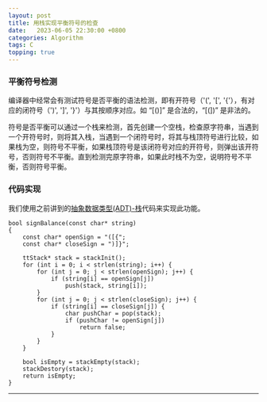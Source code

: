 ```yaml
---
layout: post
title: 用栈实现平衡符号的检查
date:   2023-06-05 22:30:00 +0800　
categories: Algorithm
tags: C
topping: true
---
```


### 平衡符号检测

编译器中经常会有测试符号是否平衡的语法检测，即有开符号（'(', '[', '{'），有对应的闭符号（')', ']', '}'）与其按顺序对应。如 “[()]” 是合法的，“[(])” 是非法的。  

符号是否平衡可以通过一个栈来检测，首先创建一个空栈，检查原字符串，当遇到一个开符号时，则将其入栈，当遇到一个闭符号时，将其与栈顶符号进行比较，如果栈为空，则符号不平衡，如果栈顶符号是该闭符号对应的开符号，则弹出该开符号，否则符号不平衡。直到检测完原字符串，如果此时栈不为空，说明符号不平衡，否则符号平衡。  

### 代码实现

我们使用之前讲到的[抽象数据类型(ADT)-栈]({{site.baseurl}}/2023/06/04/Stack/)代码来实现此功能。  

```
bool signBalance(const char* string)
{
    const char* openSign = "([{";
    const char* closeSign = ")]}";

    ttStack* stack = stackInit();
    for (int i = 0; i < strlen(string); i++) {
        for (int j = 0; j < strlen(openSign); j++) {
            if (string[i] == openSign[j]) 
                push(stack, string[i]);
        }
        for (int j = 0; j < strlen(closeSign); j++) {
            if (string[i] == closeSign[j]) {
                char pushChar = pop(stack);
                if (pushChar != openSign[j])
                    return false;
            }
        }
    }

    bool isEmpty = stackEmpty(stack);
    stackDestory(stack);
    return isEmpty;
}
```

--- 
